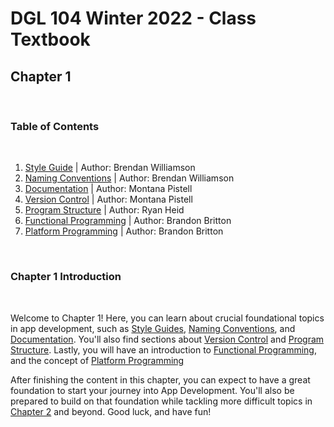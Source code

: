 # DGL 104 Winter 2022 - Class Textbook
## Chapter 1

<br>

### Table of Contents

<br>

1. [Style Guide](/ch1/Style%20Guide/README.md) | Author: Brendan Williamson
2. [Naming Conventions](/ch1/Naming%20Conventions/README.md) | Author: Brendan Williamson
3. [Documentation](/ch1/Documentation/README.md) | Author: Montana Pistell
4. [Version Control](/ch1/Version%20Control/README.md) | Author: Montana Pistell
5. [Program Structure](/ch1/Program%20Structure/README.md) | Author: Ryan Heid
6. [Functional Programming](/ch1/Functional%20Programming%20&%20Platform%20Programming/README.md) | Author: Brandon Britton
7. [Platform Programming](/ch1/Platform%20Programming/README.md) | Author: Brandon Britton

<br>

### Chapter 1 Introduction

<br>

Welcome to Chapter 1! Here, you can learn about crucial foundational topics in app development, such as [Style Guides](/ch1/Style%20Guide/README.md), [Naming Conventions](/ch1/Naming%20Conventions/README.md), and [Documentation](/ch1/Documentation/README.md). You'll also find sections about [Version Control](/ch1/Version%20Control/README.md) and [Program Structure](/ch1/Program%20Structure/README.md). Lastly, you will have an introduction to [Functional Programming](/ch1/Functional%20Programming%20&%20Platform%20Programming/README.md), and the concept of [Platform Programming](/ch1/Platform%20Programming/README.md)

After finishing the content in this chapter, you can expect to have a great foundation to start your journey into App Development. You'll also be prepared to build on that foundation while tackling more difficult topics in [Chapter 2](/ch2/README.md) and beyond. Good luck, and have fun!
